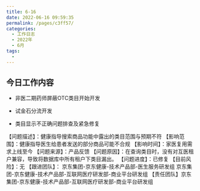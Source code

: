 ```yaml
---
title: 6-16
date: 2022-06-16 09:59:35
permalink: /pages/c3ff57/
categories:
  - 工作日志
  - 2022年
  - 6月
tags:
  - 
---
```

## 今日工作内容

- 非医二期药师屏蔽OTC类目开始开发
- 试金石分流开发

- 类目显示不正确问题排查及紧急修复




【问题描述】：健康指导搜索商品功能中露出的类目范围与预期不符
【影响范围】：健康指导医生给患者发送的部分商品可能不合规
【影响时间】：家医复用需求上线至今
【问题来源】：产品反馈
【问题原因】：在查询类目时，没有对互医租户兼容，导致将数据库中所有租户下类目漏出。
【问题进度】：已修复
【目前风险】：无
【跟进团队】：
		京东集团-京东健康-技术产品部-医生服务研发组
		京东集团-京东健康-技术产品部-互联网医疗研发部-商业平台研发组
【责任团队】京东集团-京东健康-技术产品部-互联网医疗研发部-商业平台研发组






